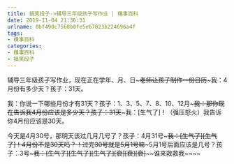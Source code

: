 ```yaml
---
title: 搞笑段子->辅导三年级孩子写作业 | 糗事百科
date: 2019-11-04 21:36:31
urlname: 0bf490c7560b0fe5e67823b224696a4f
tags: 
- 糗事百科
categories:
- 糗事百科
- 搞笑段子
---
```

辅导三年级孩子写作业，现在正在学年、月、日~~~老师让孩子制作一份日历~~~我：4月份有多少天？孩子：31天。

我：你说一下哪些月份才有31天？孩子：1、3、5、7、8、10、12月~~~我：那你现在告诉我4月份应该是多少天？孩子：31天~~~我：[生气了]！（强压怒火）我告诉你4月份应该是30天。

今天是4月30号，那明天该过几月几号了？孩子：4月31号~~~我：[生气了][生气了]！4月份不是30天吗？！过完30号就是5月1号嘛~~~5月1号后面应该是几号？孩子：3号~~~我：[生气了][生气了][生气了][衰][衰][衰]~~~~谁来救救我~~~~


